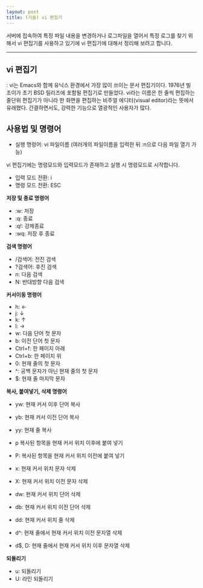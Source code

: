 ```yaml
---
layout: post
title: (기술) vi 편집기
---
```


서버에 접속하여 특정 파일 내용을 변경하거나 로그파일을 열어서 특정 로그를 찾기 위해서 vi 편집기를 사용하고 있기에 vi 편집기에 대해서 정리해 보려고 합니다.

 ---

vi 편집기
---

: vi는 Emacs와 함께 유닉스 환경에서 가장 많이 쓰이는 문서 편집기이다. 1976년 빌 조이가 초기 BSD 릴리즈에 포함될 편집기로 만들었다. vi라는 이름은 한 줄씩 편집하는 줄단위 편집기가 아니라 한 화면을 편집하는 비주얼 에디터(visual editor)라는 뜻에서 유래했다. 간결하면서도, 강력한 기능으로 열광적인 사용자가 많다.  

사용법 및 명령어
---

- 실행 명령어: vi 파일이름
(여러개의 파일이름을 입력한 뒤 :n으로 다음 파일 열기 가능)

vi 편집기에는 명령모드와 입력모드가 존재하고 실행 시 명령모드로 시작합니다.

- 입력 모드 전환: i
- 명령 모드 전환: ESC

<strong>저장 및 종료 명령어</strong>

- :w: 저장
- :q: 종료
- :q!: 강제종료
- :wq: 저장 후 종료

<strong>검색 명령어</strong>

- /검색어: 전진 검색
- ?검색어: 후진 검색
- n: 다음 검색
- N: 반대방향 다음 검색

<strong>커서이동 명령어</strong>

- h: ←
- j: ↓
- k: ↑
- l: →
- w: 다음 단어 첫 문자
- b: 이전 단어 첫 문자
- Ctrl+f: 한 페이지 아래
- Ctrl+b: 한 페이지 위
- 0: 현재 줄의 첫 문자
- ^: 공백 문자가 아닌 현재 줄의 첫 문자
- $: 현재 줄 마지막 문자

<strong>복사, 붙여넣기, 삭제 명령어</strong>

- yw: 현재 커서 이후 단어 복사
- yb: 현재 커서 이전 단어 복사
- yy: 현재 줄 복사

- p 복사된 항목을 현재 커서 위치 이후에 붙여 넣기
- P: 복사된 항목을 현재 커서 위치 이전에 붙여 넣기

- x: 현재 커서 위치 문자 삭제
- X: 현재 커서 위치 이전 문자 삭제
- dw: 현재 커서 위치 단어 삭제
- db: 현재 커서 위치 이전 단어 삭제
- dd: 현재 커서 위치 줄 삭제
- d^: 현재 줄에서 현재 커서 위치 이전 문자열 삭제
- d$, D: 현재 줄에서 현재 커서 위치 이후 문자열 삭제

<strong>되돌리기</strong>

- u: 되돌리기
- U: 라인 되돌리기
